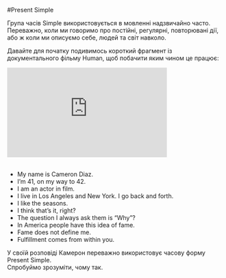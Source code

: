 #Present Simple

Група часів Simple використовується в мовленні надзвичайно часто. Переважно, коли ми говоримо про постійні, регулярні, повторювані дії, або ж коли ми описуємо себе, людей та світ навколо. 


Давайте для початку подивимось короткий фрагмент із документального фільму <span class="p1">Human</span>, щоб побачити яким чином це працює:


<div class="fluidMedia">
<iframe align="center" width="373.3" height="210" src="https://www.youtube.com/embed/e-HvL3TSf-8" frameborder="0" allowfullscreen></iframe>
</div>

<br>
<ul>
<li><span class="p1">My name is</span> Cameron Diaz.</li>
<li><span class="p1">I’m</span> 41, on my way to 42.</li>
<li><span class="p1">I am</span> an actor in film.</li>
<li><span class="p1">I live</span> in Los Angeles and New York. I go back and forth.</li>
<li><span class="p1">I like</span> the seasons.</li>
<li><span class="p1">I think</span> that’s it, right?</li>
<li>The question <span class="p1">I always</span> ask them is “Why”?</li>
<li>In America <span class="p1">people have</span> this idea of fame.</li>
<li><span class="p1">Fame does not define</span> me.</li>
<li><span class="p1">Fulfillment comes</span> from within you. </li>
</ul>


У своїй розповіді Камерон переважно використовує часову форму Present Simple.<br>
Спробуймо зрозуміти, чому так.


<!--<ul class="nav nav-tabs">
  <li class="active"><a data-toggle="tab" href="#home">Home</a></li>
  <li><a data-toggle="tab" href="#menu1">Menu 1</a></li>
  <li><a data-toggle="tab" href="#menu2">Menu 2</a></li>
</ul>

<div class="tab-content">
  <div id="home" class="tab-pane fade in active">
    <h3>HOME</h3>
    <p>Some content.</p>
  </div>
  <div id="menu1" class="tab-pane fade">
    <h3>Menu 1</h3>
    <p>Some content in menu 1.</p>
  </div>
  <div id="menu2" class="tab-pane fade">
    <h3>Menu 2</h3>
    <p>Some content in menu 2.</p>
  </div>
</div>-->